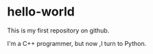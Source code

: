 # hello-world
This is my first repository on github.

I'm a C++ programmer, but now ,I turn to Python.

